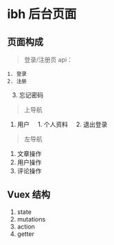 # ibh 后台页面
## 页面构成

>登录/注册页
 api：
 
    1. 登录
    2. 注册
    3. 忘记密码
>上导航
 
  1. 用户
     1. 个人资料
     2. 退出登录
>左导航
  
  1. 文章操作
  2. 用户操作
  3. 评论操作
## Vuex 结构

  1. state
  2. mutations
  3. action
  4. getter
